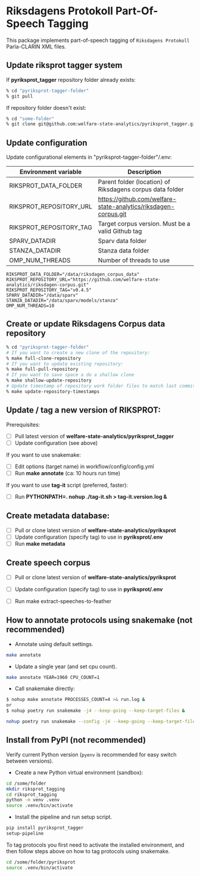 # Riksdagens Protokoll Part-Of-Speech Tagging

This package implements part-of-speech tagging of `Riksdagens Protokoll` Parla-CLARIN XML files.

## Update riksprot tagger system

If **pyriksprot_tagger** repository folder already exists:

```bash
% cd "pyriksprot-tagger-folder"
% git pull
```

If repository folder doesn't exist:

```bash
% cd "some-folder"
% git clone git@github.com:welfare-state-analytics/pyriksprot_tagger.git
```

## Update configuration

Update configurational elements in "pyriksprot-tagger-folder"/.env:

| Environment variable | Description |
| --- | --- |
| RIKSPROT_DATA_FOLDER | Parent folder (location) of Riksdagens corpus data folder |
| RIKSPROT_REPOSITORY_URL |  https://github.com/welfare-state-analytics/riksdagen-corpus.git |
| RIKSPROT_REPOSITORY_TAG | Target corpus version. Must be a valid Github tag |
| SPARV_DATADIR | Sparv data folder |
| STANZA_DATADIR | Stanza data folder |
| OMP_NUM_THREADS | Number of threads to use |

```env
RIKSPROT_DATA_FOLDER="/data/riksdagen_corpus_data"
RIKSPROT_REPOSITORY_URL="https://github.com/welfare-state-analytics/riksdagen-corpus.git"
RIKSPROT_REPOSITORY_TAG="v0.4.5"
SPARV_DATADIR="/data/sparv"
STANZA_DATADIR="/data/sparv/models/stanza"
OMP_NUM_THREADS=10
```

## Create or update Riksdagens Corpus data repository

```bash
% cd "pyriksprot-tagger-folder"
# If you want to create a new clone of the repository:
% make full-clone-repository
# If you want to update existing repository:
% make full-pull-repository
# If you want to save space a do a shallow clone
% make shallow-update-repository
# Update timestamp of repository work folder files to match last commit timestamp (important!):
% make update-repository-timestamps
```

## Update / tag a new version of RIKSPROT:

Prerequisites:
 - [ ] Pull latest version of **welfare-state-analytics/pyriksprot_tagger**
 - [ ] Update configuration (see above)

If you want to use snakemake:
 - [ ] Edit options (target name) in workflow/config/config.yml
 - [ ] Run **make annotate** (ca: 10 hours run time)

If you want to use **tag-it** script (preferred, faster):

 - [ ] Run **PYTHONPATH=. nohup ./tag-it.sh > tag-it.version.log &**

## Create metadata database:

 - [ ] Pull or clone latest version of **welfare-state-analytics/pyriksprot**
 - [ ] Update configuration (specify tag) to use in **pyriksprot/.env**
 - [ ] Run **make metadata**

## Create speech corpus

 - [ ] Pull or clone latest version of **welfare-state-analytics/pyriksprot**
 - [ ] Update configuration (specify tag) to use in **pyriksprot/.env**
 - [ ] Run make extract-speeches-to-feather


## How to annotate protocols using snakemake (not recommended)


 - Annotate using default settings.
```bash
make annotate
```

 - Update a single year (and set cpu count).

```bash
make annotate YEAR=1960 CPU_COUNT=1
```

 - Call snakemake directly:

```bash
$ nohup make annotate PROCESSES_COUNT=4 >& run.log &
or
$ nohup poetry run snakemake -j4 --keep-going --keep-target-files &
```

```bash
nohup poetry run snakemake --config -j4 --keep-going --keep-target-files &
```

## Install from PyPI (not recommended)

Verify current Python version (`pyenv` is recommended for easy switch between versions).

 - Create a new Python virtual environment (sandbox):

```bash
cd /some/folder
mkdir riksprot_tagging
cd riksprot_tagging
python -m venv .venv
source .venv/bin/activate
```

 - Install the pipeline and run setup script.

```bash
pip install pyriksprot_tagger
setup-pipeline
```

To tag protocols you first need to activate the installed environment, and then follow steps above on how to tag protocols using snakemake.


```bash
cd /some/folder/pyriksprot
source .venv/bin/activate
```
